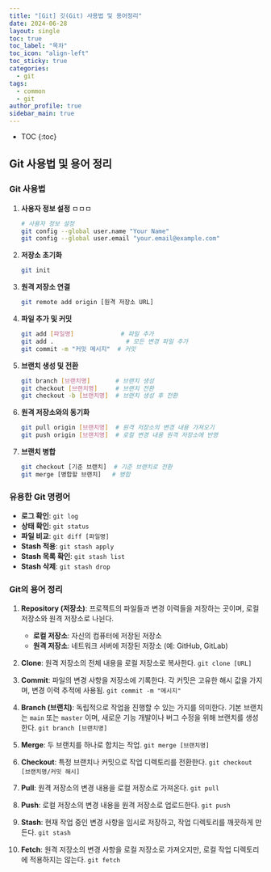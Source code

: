 ```yaml
---
title: "[Git] 깃(Git) 사용법 및 용어정리"
date: 2024-06-28
layout: single
toc: true
toc_label: "목차"
toc_icon: "align-left"
toc_sticky: true
categories:
  - git
tags:
  - common
  - git
author_profile: true
sidebar_main: true
---
```


* TOC
{:toc}

## Git 사용법 및 용어 정리

### Git 사용법

1. **사용자 정보 설정**
   ㅁㅁㅁ
    ```bash
    # 사용자 정보 설정
    git config --global user.name "Your Name"
    git config --global user.email "your.email@example.com"
    ```

3. **저장소 초기화**
    ```bash
    git init
    ```

4. **원격 저장소 연결**
    ```bash
    git remote add origin [원격 저장소 URL]
    ```

5. **파일 추가 및 커밋**
    ```bash
    git add [파일명]             # 파일 추가
    git add .                    # 모든 변경 파일 추가
    git commit -m "커밋 메시지"  # 커밋
    ```

6. **브랜치 생성 및 전환**
    ```bash
    git branch [브랜치명]       # 브랜치 생성
    git checkout [브랜치명]     # 브랜치 전환
    git checkout -b [브랜치명]  # 브랜치 생성 후 전환
    ```

7. **원격 저장소와의 동기화**
    ```bash
    git pull origin [브랜치명]  # 원격 저장소의 변경 내용 가져오기
    git push origin [브랜치명]  # 로컬 변경 내용 원격 저장소에 반영
    ```

8. **브랜치 병합**
    ```bash
    git checkout [기준 브랜치]  # 기준 브랜치로 전환
    git merge [병합할 브랜치]   # 병합
    ```

### 유용한 Git 명령어

- **로그 확인**: `git log`
- **상태 확인**: `git status`
- **파일 비교**: `git diff [파일명]`
- **Stash 적용**: `git stash apply`
- **Stash 목록 확인**: `git stash list`
- **Stash 삭제**: `git stash drop`
   

### Git의 용어 정리

1. **Repository (저장소)**: 프로젝트의 파일들과 변경 이력들을 저장하는 곳이며, 로컬 저장소와 원격 저장소로 나뉜다.
   - **로컬 저장소**: 자신의 컴퓨터에 저장된 저장소
   - **원격 저장소**: 네트워크 서버에 저장된 저장소 (예: GitHub, GitLab)

2. **Clone**: 원격 저장소의 전체 내용을 로컬 저장소로 복사한다. `git clone [URL]`

3. **Commit**: 파일의 변경 사항을 저장소에 기록한다. 각 커밋은 고유한 해시 값을 가지며, 변경 이력 추적에 사용됨. `git commit -m "메시지"`

4. **Branch (브랜치)**: 독립적으로 작업을 진행할 수 있는 가지를 의미한다. 기본 브랜치는 `main` 또는 `master` 이며, 새로운 기능 개발이나 버그 수정을 위해 브랜치를 생성한다. `git branch [브랜치명]`

5. **Merge**: 두 브랜치를 하나로 합치는 작업. `git merge [브랜치명]`

6. **Checkout**: 특정 브랜치나 커밋으로 작업 디렉토리를 전환한다. `git checkout [브랜치명/커밋 해시]`

7. **Pull**: 원격 저장소의 변경 내용을 로컬 저장소로 가져온다. `git pull`

8. **Push**: 로컬 저장소의 변경 내용을 원격 저장소로 업로드한다. `git push`

9. **Stash**: 현재 작업 중인 변경 사항을 임시로 저장하고, 작업 디렉토리를 깨끗하게 만든다. `git stash`

10. **Fetch**: 원격 저장소의 변경 사항을 로컬 저장소로 가져오지만, 로컬 작업 디렉토리에 적용하지는 않는다. `git fetch`

